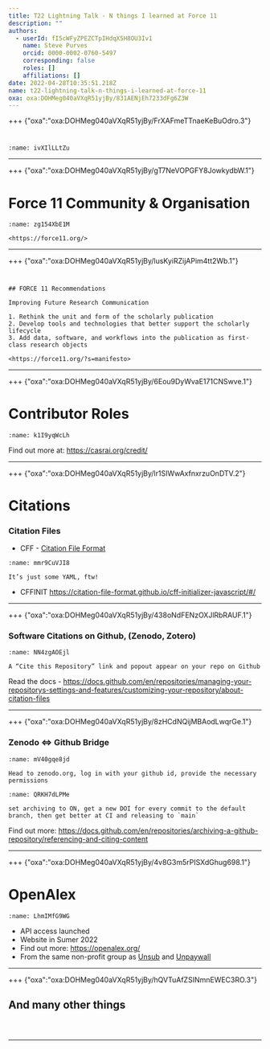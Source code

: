 ```yaml
---
title: T22 Lightning Talk - N things I learned at Force 11
description: ""
authors:
  - userId: fI5cWFyZPEZCTpIHdqX5H8OU3Iv1
    name: Steve Purves
    orcid: 0000-0002-0760-5497
    corresponding: false
    roles: []
    affiliations: []
date: 2022-04-28T10:35:51.218Z
name: t22-lightning-talk-n-things-i-learned-at-force-11
oxa: oxa:DOHMeg040aVXqR51yjBy/831AENjEh7233dFg6Z3W
---
```


+++ {"oxa":"oxa:DOHMeg040aVXqR51yjBy/FrXAFmeTTnaeKeBuOdro.3"}

# 

```{figure} images/DOHMeg040aVXqR51yjBy-7Qrpq3SOs1kxSs95OJ4K-v1.png
:name: ivXIlLLtZu
```

---

+++ {"oxa":"oxa:DOHMeg040aVXqR51yjBy/gT7NeVOPGFY8JowkydbW.1"}

# Force 11 Community & Organisation

```{figure} images/DOHMeg040aVXqR51yjBy-X1nyfvAr3DjPrstCHJ79-v1.png
:name: zg154XbE1M

<https://force11.org/>
```

---

+++ {"oxa":"oxa:DOHMeg040aVXqR51yjBy/lusKyiRZijAPim4tt2Wb.1"}

# 

````{important}
## FORCE 11 Recommendations

Improving Future Research Communication

1. Rethink the unit and form of the scholarly publication
2. Develop tools and technologies that better support the scholarly lifecycle
3. Add data, software, and workflows into the publication as first-class research objects

<https://force11.org/?s=manifesto>

````

---

+++ {"oxa":"oxa:DOHMeg040aVXqR51yjBy/6Eou9DyWvaE171CNSwve.1"}

# Contributor Roles

```{figure} images/DOHMeg040aVXqR51yjBy-huatx25vn9Emj7NGPrCT-v1.png
:name: k1I9yqWcLh
```

Find out more at: <https://casrai.org/credit/>

---

+++ {"oxa":"oxa:DOHMeg040aVXqR51yjBy/lr1SIWwAxfnxrzuOnDTV.2"}

# Citations

### Citation Files

- CFF - [Citation File Format](https://citation-file-format.github.io/#:\~:text=cff%20files%20are%20plain%20text,to%20correctly%20cite%20their%20software.&text=The%20format%20of%20CITATION.,Citation%20File%20Format%20(CFF).)

```{figure} images/DOHMeg040aVXqR51yjBy-1GaceoZTA0cTGbcR4lfx-v1.png
:name: mmr9CuVJI8

It’s just some YAML, ftw!
```

- CFFINIT <https://citation-file-format.github.io/cff-initializer-javascript/#/>

---

+++ {"oxa":"oxa:DOHMeg040aVXqR51yjBy/438oNdFENzOXJlRbRAUF.1"}

### Software Citations on Github, (Zenodo, Zotero)

```{figure} images/DOHMeg040aVXqR51yjBy-tsHikamwyy8G9xz1v077-v1.png
:name: NN4zgAOEjl

A “Cite this Repository” link and popout appear on your repo on Github
```

Read the docs - <https://docs.github.com/en/repositories/managing-your-repositorys-settings-and-features/customizing-your-repository/about-citation-files>

---

+++ {"oxa":"oxa:DOHMeg040aVXqR51yjBy/8zHCdNQijMBAodLwqrGe.1"}

### Zenodo ⇔ Github Bridge

```{figure} images/DOHMeg040aVXqR51yjBy-r6vz4eSM0uwu8PqJHDoX-v1.png
:name: mV40gqe8jd

Head to zenodo.org, log in with your github id, provide the necessary permissions
```

```{figure} images/DOHMeg040aVXqR51yjBy-EkeYSDVpSeVBtszlwZa0-v1.png
:name: QRKH7dLPMe

set archiving to ON, get a new DOI for every commit to the default branch, then get better at CI and releasing to `main`
```

Find out more: <https://docs.github.com/en/repositories/archiving-a-github-repository/referencing-and-citing-content>

---

+++ {"oxa":"oxa:DOHMeg040aVXqR51yjBy/4v8G3m5rPISXdGhug698.1"}

# OpenAlex

```{figure} images/DOHMeg040aVXqR51yjBy-4x5IuUZikak1jh2PSZw7-v1.png
:name: LhmIMfG9WG
```

- API access launched
- Website in Sumer 2022
- Find out more: <https://openalex.org/>
- From the same non-profit group as [Unsub](https://unsub.org/) and [Unpaywall](https://unpaywall.org/)

---

+++ {"oxa":"oxa:DOHMeg040aVXqR51yjBy/hQVTuAfZSINmnEWEC3RO.3"}

## And many other things

```{link-block} https://force11.org/
```

# 

---

